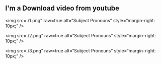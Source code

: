 ## I'm a  Download video  from youtube

<img
src=./1.png”
raw=true
alt=“Subject Pronouns”
style=“margin-right: 10px;”
/>

<img
src=./2.png”
raw=true
alt=“Subject Pronouns”
style=“margin-right: 10px;”
/>


<img
src=./3.png”
raw=true
alt=“Subject Pronouns”
style=“margin-right: 10px;”
/>